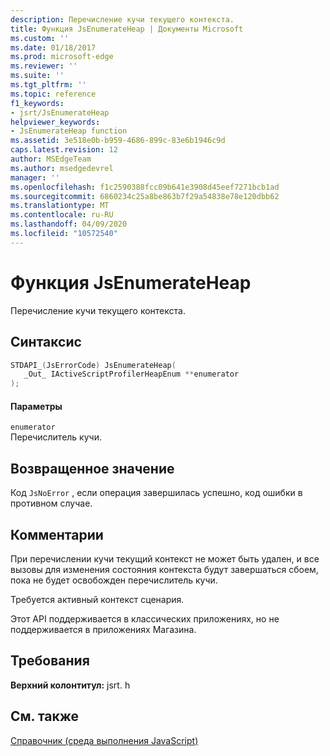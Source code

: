 ```yaml
---
description: Перечисление кучи текущего контекста.
title: Функция JsEnumerateHeap | Документы Microsoft
ms.custom: ''
ms.date: 01/18/2017
ms.prod: microsoft-edge
ms.reviewer: ''
ms.suite: ''
ms.tgt_pltfrm: ''
ms.topic: reference
f1_keywords:
- jsrt/JsEnumerateHeap
helpviewer_keywords:
- JsEnumerateHeap function
ms.assetid: 3e518e0b-b959-4686-899c-83e6b1946c9d
caps.latest.revision: 12
author: MSEdgeTeam
ms.author: msedgedevrel
manager: ''
ms.openlocfilehash: f1c2590388fcc09b641e3908d45eef7271bcb1ad
ms.sourcegitcommit: 6860234c25a8be863b7f29a54838e78e120dbb62
ms.translationtype: MT
ms.contentlocale: ru-RU
ms.lasthandoff: 04/09/2020
ms.locfileid: "10572540"
---
```

# Функция JsEnumerateHeap
Перечисление кучи текущего контекста.  
  
## Синтаксис  
  
```cpp  
STDAPI_(JsErrorCode) JsEnumerateHeap(  
   _Out_ IActiveScriptProfilerHeapEnum **enumerator  
);  
```  
  
#### Параметры  
 `enumerator`  
 Перечислитель кучи.  
  
## Возвращенное значение  
 Код `JsNoError` , если операция завершилась успешно, код ошибки в противном случае.  
  
## Комментарии  
 При перечислении кучи текущий контекст не может быть удален, и все вызовы для изменения состояния контекста будут завершаться сбоем, пока не будет освобожден перечислитель кучи.  
  
 Требуется активный контекст сценария.  
  
 Этот API поддерживается в классических приложениях, но не поддерживается в приложениях Магазина.  
  
## Требования  
 **Верхний колонтитул:** jsrt. h  
  
## См. также  
 [Справочник (среда выполнения JavaScript)](../chakra-hosting/reference-javascript-runtime.md)